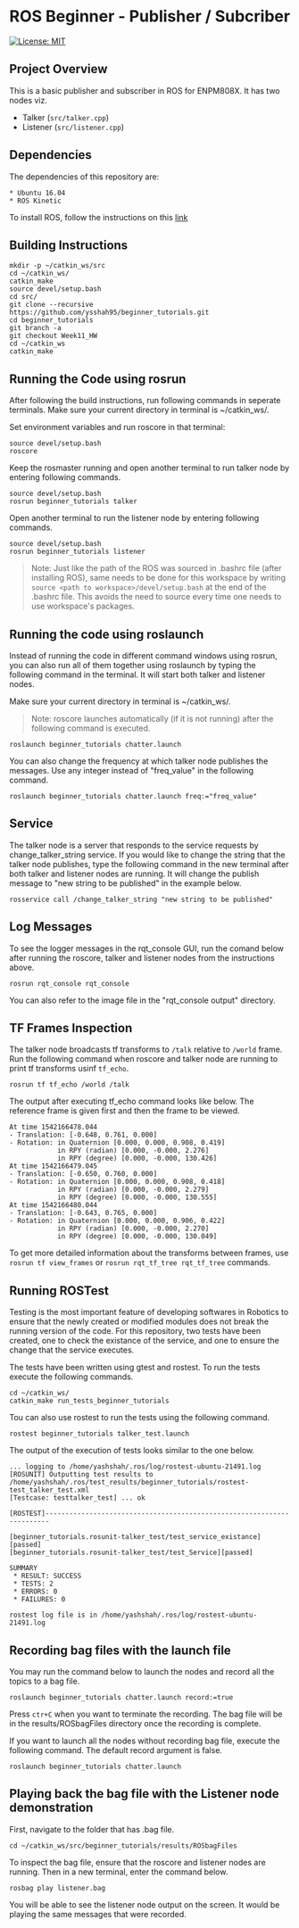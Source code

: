 # ROS Beginner - Publisher / Subcriber 
[![License: MIT](https://img.shields.io/badge/License-MIT-yellow.svg)](https://github.com/nr-parikh/beginner_tutorials/blob/master/LICENSE)

## Project Overview
This is a basic publisher and subscriber in ROS for ENPM808X. It has two nodes viz.
* Talker (`src/talker.cpp`)
* Listener (`src/listener.cpp`)

## Dependencies 
The dependencies of this repository are:
 ```
* Ubuntu 16.04
* ROS Kinetic
```

To install ROS, follow the instructions on this [link](http://wiki.ros.org/kinetic/Installation)

## Building Instructions
```
mkdir -p ~/catkin_ws/src
cd ~/catkin_ws/
catkin_make
source devel/setup.bash
cd src/
git clone --recursive https://github.com/ysshah95/beginner_tutorials.git
cd beginner_tutorials
git branch -a
git checkout Week11_HW
cd ~/catkin_ws
catkin_make
```

## Running the Code using rosrun
After following the build instructions, run following commands in seperate terminals. Make sure your current directory in terminal is ~/catkin_ws/.

Set environment variables and run roscore in that terminal: 
```
source devel/setup.bash
roscore
```

Keep the rosmaster running and open another terminal to run talker node by entering following commands.
```
source devel/setup.bash
rosrun beginner_tutorials talker
```

Open another terminal to run the listener node by entering following commands.
```
source devel/setup.bash
rosrun beginner_tutorials listener
```

>Note: Just like the path of the ROS was sourced in .bashrc file (after installing ROS), same needs to be done for this workspace by writing ```source <path to workspace>/devel/setup.bash``` at the end of the .bashrc file. This avoids the need to source every time one needs to use workspace's packages.

## Running the code using roslaunch
Instead of running the code in different command windows using rosrun, you can also run all of them together using roslaunch by typing the following command in the terminal. It will start both talker and listener nodes. 

Make sure your current directory in terminal is ~/catkin_ws/.

>Note: roscore launches automatically (if it is not running) after the following command is executed. 

```
roslaunch beginner_tutorials chatter.launch
```

You can also change the frequency at which talker node publishes the messages. Use any integer instead of "freq_value" in the following command.

```
roslaunch beginner_tutorials chatter.launch freq:="freq_value"
```

## Service
The talker node is a server that responds to the service requests by change_talker_string service. If you would like to change the string that the talker node publishes, type the following command in the new terminal after both talker and listener nodes are running. It will change the publish message to "new string to be published" in the example below. 

```
rosservice call /change_talker_string "new string to be published"
```

## Log Messages

To see the logger messages in the rqt_console GUI, run the comand below after running the roscore, talker and listener nodes from the instructions above.

```
rosrun rqt_console rqt_console
```
You can also refer to the image file in the "rqt_console output" directory. 

## TF Frames Inspection

The talker node broadcasts tf transforms to ```/talk``` relative to ```/world``` frame. Run the following command when roscore and talker node are running to print tf transforms usinf ```tf_echo```.  

```
rosrun tf tf_echo /world /talk
```

The output after executing tf_echo command looks like below. The reference frame is given first and then the frame to be viewed. 

```
At time 1542166478.044
- Translation: [-0.648, 0.761, 0.000]
- Rotation: in Quaternion [0.000, 0.000, 0.908, 0.419]
            in RPY (radian) [0.000, -0.000, 2.276]
            in RPY (degree) [0.000, -0.000, 130.426]
At time 1542166479.045
- Translation: [-0.650, 0.760, 0.000]
- Rotation: in Quaternion [0.000, 0.000, 0.908, 0.418]
            in RPY (radian) [0.000, -0.000, 2.279]
            in RPY (degree) [0.000, -0.000, 130.555]
At time 1542166480.044
- Translation: [-0.643, 0.765, 0.000]
- Rotation: in Quaternion [0.000, 0.000, 0.906, 0.422]
            in RPY (radian) [0.000, -0.000, 2.270]
            in RPY (degree) [0.000, -0.000, 130.049]
```

To get more detailed information about the transforms between frames, use ```rosrun tf view_frames``` or ```rosrun rqt_tf_tree rqt_tf_tree``` commands.

## Running ROSTest

Testing is the most important feature of developing softwares in Robotics to ensure that the newly created or modified modules does not break the running version of the code. For this repository, two tests have been created, one to check the existance of the service, and one to ensure the change that the service executes. 

The tests have been written using gtest and rostest. To run the tests execute the following commands. 

```
cd ~/catkin_ws/
catkin_make run_tests_beginner_tutorials
```

Tou can also use rostest to run the tests using the following command.

```
rostest beginner_tutorials talker_test.launch
```

The output of the execution of tests looks similar to the one below. 

```
... logging to /home/yashshah/.ros/log/rostest-ubuntu-21491.log
[ROSUNIT] Outputting test results to /home/yashshah/.ros/test_results/beginner_tutorials/rostest-test_talker_test.xml
[Testcase: testtalker_test] ... ok

[ROSTEST]-----------------------------------------------------------------------

[beginner_tutorials.rosunit-talker_test/test_service_existance][passed]
[beginner_tutorials.rosunit-talker_test/test_Service][passed]

SUMMARY
 * RESULT: SUCCESS
 * TESTS: 2
 * ERRORS: 0
 * FAILURES: 0

rostest log file is in /home/yashshah/.ros/log/rostest-ubuntu-21491.log

```

## Recording bag files with the launch file

You may run the command below to launch the nodes and record all the topics to a bag file.  

```
roslaunch beginner_tutorials chatter.launch record:=true
```

Press ```ctr+C``` when you want to terminate the recording. The bag file will be in the results/ROSbagFiles directory once the recording is complete.

If you want to launch all the nodes without recording bag file, execute the following command. The default record argument is false.  

```
roslaunch beginner_tutorials chatter.launch
```

## Playing back the bag file with the Listener node demonstration

First, navigate to the folder that has .bag file.

```
cd ~/catkin_ws/src/beginner_tutorials/results/ROSbagFiles
```

To inspect the bag file, ensure that the roscore and listener nodes are running. Then in a new terminal, enter the command below.

```
rosbag play listener.bag
```

You will be able to see the listener node output on the screen. It would be playing the same messages that were recorded.


